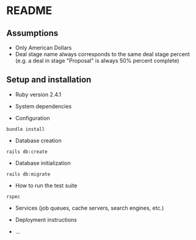 # README

## Assumptions

- Only American Dollars
- Deal stage name always corresponds to the same deal stage percent (e.g. a deal in stage "Proposal" is always 50% percent complete)

## Setup and installation

* Ruby version
2.4.1

* System dependencies

* Configuration
```
bundle install
```

* Database creation
```
rails db:create
```

* Database initialization
```
rails db:migrate
```

* How to run the test suite
```
rspec
```

* Services (job queues, cache servers, search engines, etc.)

* Deployment instructions

* ...
